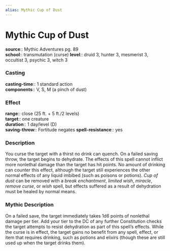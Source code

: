 ```yaml
---
alias: Mythic Cup of Dust
---
```


# Mythic Cup of Dust

**source**:: Mythic Adventures pg. 89  
**school**:: transmutation (curse)
**level**:: druid 3, hunter 3, mesmerist 3, occultist 3, psychic 3, witch 3

### Casting 

**casting-time**:: 1 standard action  
**components**:: V, S, M (a pinch of dust)

### Effect 

**range**:: close (25 ft. + 5 ft./2 levels)  
**target**:: one creature  
**duration**:: 1 day/level (D)  
**saving-throw**:: Fortitude negates
**spell-resistance**:: yes

### Description 

You curse the target with a thirst no drink can quench. On a failed saving throw, the target begins to dehydrate. The effects of this spell cannot inflict more nonlethal damage than the target has hit points. No amount of drinking can counter this effect, although the target still experiences the other normal effects of any liquid imbibed (such as poisons or potions). *Cup of dust* can be removed with a *break enchantment*, *limited wish*, *miracle*, *remove curse*, or *wish* spell, but effects suffered as a result of dehydration must be healed by normal means.

### Mythic Description

On a failed save, the target immediately takes 1d6 points of nonlethal damage per tier. Add your tier to the DC of any further Constitution checks the target attempts to resist dehydration as part of this spell’s effects. While the curse is in effect, the target gains no benefit from any spell, effect, or item that requires drinking, such as potions and elixirs (though these are still used up when the target drinks them).
